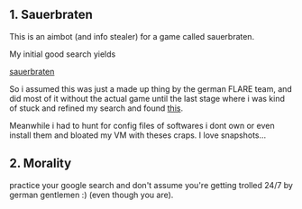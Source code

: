 ## 1. Sauerbraten

This is an aimbot (and info stealer) for a game called sauerbraten.

My initial good search yields

[sauerbraten](pics/sauerbraten.png)

So i assumed this was just a made up thing by the german FLARE team, and did most of it without the actual game until the last stage where i was kind of stuck and refined my search and found
[this](http://sauerbraten.org/).

Meanwhile i had to hunt for config files of softwares i dont own or even install them and bloated my VM with theses craps. I love snapshots...

## 2. Morality

practice your google search and don't assume you're getting trolled 24/7 by german gentlemen :) (even though you are).

